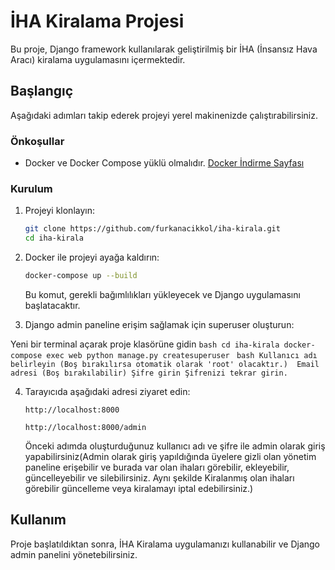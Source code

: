# İHA Kiralama Projesi

Bu proje, Django framework kullanılarak geliştirilmiş bir İHA (İnsansız Hava Aracı) kiralama uygulamasını içermektedir.

## Başlangıç

Aşağıdaki adımları takip ederek projeyi yerel makinenizde çalıştırabilirsiniz.

### Önkoşullar

- Docker ve Docker Compose yüklü olmalıdır. [Docker İndirme Sayfası](https://www.docker.com/get-started)

### Kurulum

1. Projeyi klonlayın:

    ```bash
    git clone https://github.com/furkanacikkol/iha-kirala.git
    cd iha-kirala
    ```

2. Docker ile projeyi ayağa kaldırın:

    ```bash
    docker-compose up --build
    ```

    Bu komut, gerekli bağımlılıkları yükleyecek ve Django uygulamasını başlatacaktır.

3. Django admin paneline erişim sağlamak için superuser oluşturun:

Yeni bir terminal açarak proje klasörüne gidin
    ```bash
    cd iha-kirala
    docker-compose exec web python manage.py createsuperuser
    ```
    ```bash
    Kullanıcı adı belirleyin (Boş bırakılırsa otomatik olarak 'root' olacaktır.) 
    Email adresi (Boş bırakılabilir)
    Şifre girin
    Şifrenizi tekrar girin.
    ```

4. Tarayıcıda aşağıdaki adresi ziyaret edin:

    ```
    http://localhost:8000

    http://localhost:8000/admin
    ```

    Önceki adımda oluşturduğunuz kullanıcı adı ve şifre ile admin olarak giriş yapabilirsiniz(Admin olarak giriş yapıldığında üyelere gizli olan yönetim paneline erişebilir ve burada var olan ihaları görebilir, ekleyebilir, güncelleyebilir ve silebilirsiniz. Aynı şekilde Kiralanmış olan ihaları görebilir güncelleme veya kiralamayı iptal edebilirsiniz.)

## Kullanım

Proje başlatıldıktan sonra, İHA Kiralama uygulamanızı kullanabilir ve Django admin panelini yönetebilirsiniz.
